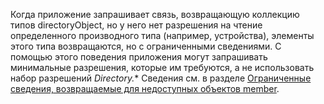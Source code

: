 
<!-- markdownlint-disable MD041-->

Когда приложение запрашивает связь, возвращающую коллекцию типов directoryObject, но у него нет разрешения на чтение определенного производного типа (например, устройства), элементы этого типа возвращаются, но с ограниченными сведениями. С помощью этого поведения приложения могут запрашивать минимальные разрешения, которые им требуются, а не использовать набор разрешений *Directory.** Сведения см. в разделе [Ограниченные сведения, возвращаемые для недоступных объектов member](/graph/permissions-reference#limited-information-returned-for-inaccessible-member-objects).

